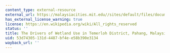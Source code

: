 ```yaml
---
content_type: external-resource
external_url: https://malaysiacities.mit.edu//sites/default/files/documents/Olorunfemi.pdf
has_external_license_warning: true
license: https://en.wikipedia.org/wiki/All_rights_reserved
status: ''
title: The Drivers of Wetland Use in Temerloh District, Pahang, Malaysia (PDF)
uid: 53d74305-131d-4487-bf4e-e58b390e3134
wayback_url: ''
---
```

